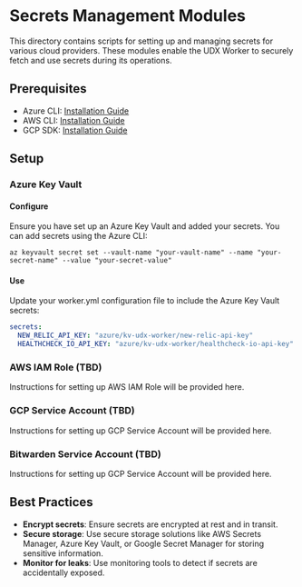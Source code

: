 # Secrets Management Modules

This directory contains scripts for setting up and managing secrets for various cloud providers. These modules enable the UDX Worker to securely fetch and use secrets during its operations.

## Prerequisites

- Azure CLI: [Installation Guide](https://docs.microsoft.com/en-us/cli/azure/install-azure-cli)
- AWS CLI: [Installation Guide](https://docs.aws.amazon.com/cli/latest/userguide/install-cliv2.html)
- GCP SDK: [Installation Guide](https://cloud.google.com/sdk/docs/install)

## Setup

### Azure Key Vault

#### Configure

Ensure you have set up an Azure Key Vault and added your secrets. You can add secrets using the Azure CLI:

```shell
az keyvault secret set --vault-name "your-vault-name" --name "your-secret-name" --value "your-secret-value"
```

#### Use

Update your worker.yml configuration file to include the Azure Key Vault secrets:

```yaml
secrets:
  NEW_RELIC_API_KEY: "azure/kv-udx-worker/new-relic-api-key"
  HEALTHCHECK_IO_API_KEY: "azure/kv-udx-worker/healthcheck-io-api-key"
```

### AWS IAM Role (TBD)

Instructions for setting up AWS IAM Role will be provided here.

### GCP Service Account (TBD)

Instructions for setting up GCP Service Account will be provided here.

### Bitwarden Service Account (TBD)

Instructions for setting up GCP Service Account will be provided here.

## Best Practices

- **Encrypt secrets**: Ensure secrets are encrypted at rest and in transit.
- **Secure storage**: Use secure storage solutions like AWS Secrets Manager, Azure Key Vault, or Google Secret Manager for storing sensitive information.
- **Monitor for leaks**: Use monitoring tools to detect if secrets are accidentally exposed.
